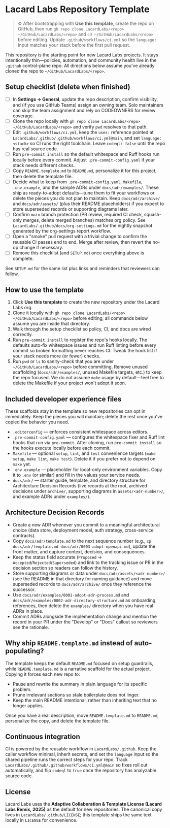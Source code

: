 # Lacard Labs Repository Template

> ⚙️ After bootstrapping with **Use this template**, create the repo on GitHub, then run `gh repo clone LacardLabs/<repo> ~/GitHub/LacardLabs/<repo>` and `cd ~/GitHub/LacardLabs/<repo>` before editing. Update `.github/workflows/ci.yml` so the `language:` input matches your stack before the first pull request.

This repository is the starting point for new Lacard Labs projects. It stays intentionally thin—policies, automation, and community health live in the `.github` control-plane repo. All directions below assume you've already cloned the repo to `~/GitHub/LacardLabs/<repo>`.

## Setup checklist (delete when finished)

- [ ] In **Settings → General**, update the repo description, confirm visibility, and (if you use GitHub Teams) assign an owning team. Solo maintainers can skip the team assignment and rely on CODEOWNERS for review coverage.
- [ ] Clone the repo locally with `gh repo clone LacardLabs/<repo> ~/GitHub/LacardLabs/<repo>` and verify `pwd` resolves to that path.
- [ ] Edit `.github/workflows/ci.yml`, keep the `uses:` reference pointed at `LacardLabs/.github/.github/workflows/ci.yml@main`, and set `language: <stack>` so CI runs the right toolchain. Leave `codeql: false` until the repo has real source code.
- [ ] Run `pre-commit install` so the default whitespace and Ruff hooks run locally before every commit. Adjust `.pre-commit-config.yaml` if your stack needs different checks.
- [ ] Copy `README.template.md` to `README.md`, personalize it for this project, then delete the template file.
- [ ] Decide what to keep from `.pre-commit-config.yaml`, `Makefile`, `.env.example`, and the sample ADRs under `docs/adr/examples/`. These ship as ready-to-adopt defaults—tune them to fit your workflows or delete the pieces you do not plan to maintain. Keep `docs/adr/archive/` and `docs/adr/assets/` (plus their README placeholders) if you expect to store superseded records or supporting diagrams later.
- [ ] Confirm `main` branch protection (PR review, required CI check, squash-only merges, delete merged branches) matches org policy. See `LacardLabs/.github/docs/org-settings.md` for the nightly snapshot generated by the org-settings report workflow.
- [ ] Open a "smoke" pull request with a trivial change to confirm the reusable CI passes end to end. Merge after review, then revert the no-op change if necessary.
- [ ] Remove this checklist (and `SETUP.md`) once everything above is complete.

See `SETUP.md` for the same list plus links and reminders that reviewers can follow.

## How to use the template

1. Click **Use this template** to create the new repository under the Lacard Labs org.
2. Clone it locally with `gh repo clone LacardLabs/<repo> ~/GitHub/LacardLabs/<repo>` before editing; all commands below assume you are inside that directory.
3. Walk through the setup checklist so policy, CI, and docs are wired correctly.
4. Run `pre-commit install` to register the repo's hooks locally. The defaults auto-fix whitespace issues and run Ruff linting before every commit so broken formatting never reaches CI. Tweak the hook list if your stack needs more (or fewer) checks.
5. Run `pwd` or `ls` to sanity-check that you are under `~/GitHub/LacardLabs/<repo>` before committing. Remove unused scaffolding (`docs/adr/examples/`, unused Makefile targets, etc.) to keep the repo focused. We do not assume `make` usage by default—feel free to delete the Makefile if your project won't adopt it soon.

## Included developer experience files

These scaffolds stay in the template so new repositories can opt in immediately. Keep the pieces you will maintain; delete the rest once you've copied the behavior you need.

- `.editorconfig` — enforces consistent whitespace across editors.
- `.pre-commit-config.yaml` — configures the whitespace fixer and Ruff lint hooks that run via `pre-commit`. After cloning, run `pre-commit install` so the hooks execute locally before each commit.
- `Makefile` — optional `setup`, `lint`, and `test` convenience targets (`make setup`, `make lint`, `make test`). Delete it if you prefer not to depend on `make` yet.
- `.env.example` — placeholder for local-only environment variables. Copy it to `.env` (or similar) and fill in the values your service needs.
- `docs/adr/` — starter guide, template, and directory structure for Architecture Decision Records (live records at the root, archived decisions under `archive/`, supporting diagrams in `assets/<adr-number>/`, and example ADRs under `examples/`).

## Architecture Decision Records

- Create a new ADR whenever you commit to a meaningful architectural choice (data store, deployment model, auth strategy, cross-service contracts).
- Copy `docs/adr/template.md` to the next sequence number (e.g., `cp docs/adr/template.md docs/adr/0003-adopt-openapi.md`), update the front matter, and capture context, decision, and consequences.
- Keep the status field accurate (`Proposed` → `Accepted`/`Rejected`/`Superseded`) and link to the tracking issue or PR in the decision section so readers can follow the history.
- Store supporting diagrams or data under `docs/adr/assets/<adr-number>/` (see the README in that directory for naming guidance) and move superseded records to `docs/adr/archive/` once they reference the successor.
- Use `docs/adr/examples/0001-adopt-adr-process.md` and `docs/adr/examples/0002-adr-directory-structure.md` as onboarding references, then delete the `examples/` directory when you have real ADRs in place.
- Commit ADRs alongside the implementation change and mention the record in your PR under the "Develop" or "Docs" callout so reviewers see the rationale.

## Why ship `README.template.md` instead of auto-populating?

The template keeps the default `README.md` focused on setup guardrails, while `README.template.md` is a narrative scaffold for the actual project. Copying it forces each new repo to:

- Pause and rewrite the summary in plain language for its specific problem.
- Prune irrelevant sections so stale boilerplate does not linger.
- Keep the main README intentional, rather than inheriting text that no longer applies.

Once you have a real description, move `README.template.md` to `README.md`, personalize the copy, and delete the template file.

## Continuous integration

CI is powered by the reusable workflow in `LacardLabs/.github`. Keep the caller workflow minimal, inherit secrets, and set the `language` input so the shared pipeline runs the correct steps for your repo. Track `LacardLabs/.github/.github/workflows/ci.yml@main` so fixes roll out automatically, and flip `codeql` to `true` once the repository has analyzable source code.

## License

Lacard Labs uses the **Adaptive Collaboration & Template License (Lacard Labs Remix, 2025)** as the default for new repositories. The canonical copy lives in `LacardLabs/.github/LICENSE`; this template ships the same text locally in `LICENSE` for convenience.
